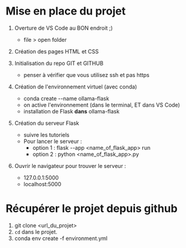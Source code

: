 # Mise en place du projet

1. Overture de VS Code au BON endroit ;)
    - file > open folder

2. Création des pages HTML et CSS

3. Initialisation du repo GIT et GITHUB
    - penser à vérifier que vous utilisez ssh et pas https 

3. Création de l'environnement virtuel (avec conda)
    - conda create --name ollama-flask
    - on active l'environnement (dans le terminal, ET dans VS Code)
    - installation de Flask **dans** ollama-flask

5. Création du serveur Flask
    - suivre les tutoriels
    - Pour lancer le serveur : 
        - option 1 : flask --app <name_of_flask_app> run
        - option 2 : python <name_of_flask_app>.py

6. Ouvrir le navigateur pour trouver le serveur :
    - 127.0.0.1:5000
    - localhost:5000


# Récupérer le projet depuis github 

1. git clone <url_du_projet>
2. `cd` dans le projet.  
3. conda env create -f environment.yml
